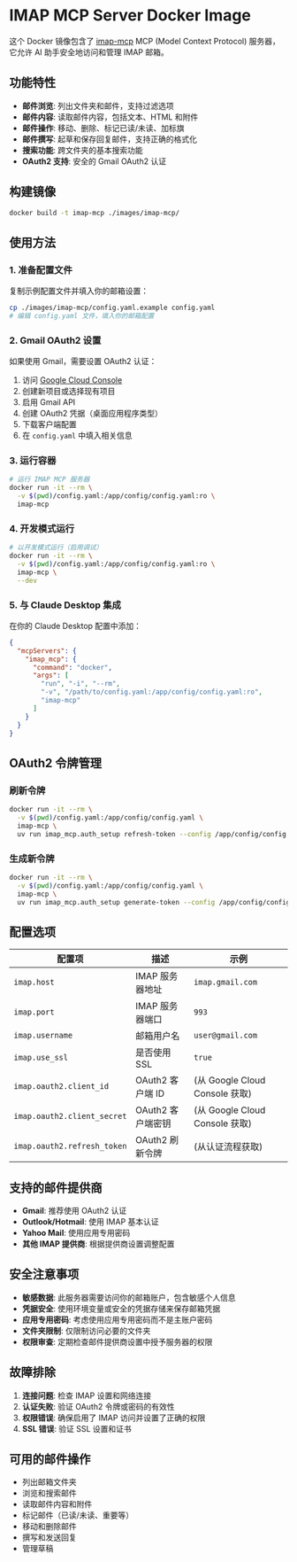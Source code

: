 # IMAP MCP Server Docker Image

这个 Docker 镜像包含了 [imap-mcp](https://github.com/non-dirty/imap-mcp) MCP (Model Context Protocol) 服务器，它允许 AI 助手安全地访问和管理 IMAP 邮箱。

## 功能特性

- **邮件浏览**: 列出文件夹和邮件，支持过滤选项
- **邮件内容**: 读取邮件内容，包括文本、HTML 和附件
- **邮件操作**: 移动、删除、标记已读/未读、加标旗
- **邮件撰写**: 起草和保存回复邮件，支持正确的格式化
- **搜索功能**: 跨文件夹的基本搜索功能
- **OAuth2 支持**: 安全的 Gmail OAuth2 认证

## 构建镜像

```bash
docker build -t imap-mcp ./images/imap-mcp/
```

## 使用方法

### 1. 准备配置文件

复制示例配置文件并填入你的邮箱设置：

```bash
cp ./images/imap-mcp/config.yaml.example config.yaml
# 编辑 config.yaml 文件，填入你的邮箱配置
```

### 2. Gmail OAuth2 设置

如果使用 Gmail，需要设置 OAuth2 认证：

1. 访问 [Google Cloud Console](https://console.cloud.google.com/)
2. 创建新项目或选择现有项目
3. 启用 Gmail API
4. 创建 OAuth2 凭据（桌面应用程序类型）
5. 下载客户端配置
6. 在 `config.yaml` 中填入相关信息

### 3. 运行容器

```bash
# 运行 IMAP MCP 服务器
docker run -it --rm \
  -v $(pwd)/config.yaml:/app/config/config.yaml:ro \
  imap-mcp
```

### 4. 开发模式运行

```bash
# 以开发模式运行（启用调试）
docker run -it --rm \
  -v $(pwd)/config.yaml:/app/config/config.yaml:ro \
  imap-mcp \
  --dev
```

### 5. 与 Claude Desktop 集成

在你的 Claude Desktop 配置中添加：

```json
{
  "mcpServers": {
    "imap_mcp": {
      "command": "docker",
      "args": [
        "run", "-i", "--rm",
        "-v", "/path/to/config.yaml:/app/config/config.yaml:ro",
        "imap-mcp"
      ]
    }
  }
}
```

## OAuth2 令牌管理

### 刷新令牌

```bash
docker run -it --rm \
  -v $(pwd)/config.yaml:/app/config/config.yaml \
  imap-mcp \
  uv run imap_mcp.auth_setup refresh-token --config /app/config/config.yaml
```

### 生成新令牌

```bash
docker run -it --rm \
  -v $(pwd)/config.yaml:/app/config/config.yaml \
  imap-mcp \
  uv run imap_mcp.auth_setup generate-token --config /app/config/config.yaml
```

## 配置选项

| 配置项 | 描述 | 示例 |
|--------|------|------|
| `imap.host` | IMAP 服务器地址 | `imap.gmail.com` |
| `imap.port` | IMAP 服务器端口 | `993` |
| `imap.username` | 邮箱用户名 | `user@gmail.com` |
| `imap.use_ssl` | 是否使用 SSL | `true` |
| `imap.oauth2.client_id` | OAuth2 客户端 ID | (从 Google Cloud Console 获取) |
| `imap.oauth2.client_secret` | OAuth2 客户端密钥 | (从 Google Cloud Console 获取) |
| `imap.oauth2.refresh_token` | OAuth2 刷新令牌 | (从认证流程获取) |

## 支持的邮件提供商

- **Gmail**: 推荐使用 OAuth2 认证
- **Outlook/Hotmail**: 使用 IMAP 基本认证
- **Yahoo Mail**: 使用应用专用密码
- **其他 IMAP 提供商**: 根据提供商设置调整配置

## 安全注意事项

- **敏感数据**: 此服务器需要访问你的邮箱账户，包含敏感个人信息
- **凭据安全**: 使用环境变量或安全的凭据存储来保存邮箱凭据
- **应用专用密码**: 考虑使用应用专用密码而不是主账户密码
- **文件夹限制**: 仅限制访问必要的文件夹
- **权限审查**: 定期检查邮件提供商设置中授予服务器的权限

## 故障排除

1. **连接问题**: 检查 IMAP 设置和网络连接
2. **认证失败**: 验证 OAuth2 令牌或密码的有效性
3. **权限错误**: 确保启用了 IMAP 访问并设置了正确的权限
4. **SSL 错误**: 验证 SSL 设置和证书

## 可用的邮件操作

- 列出邮箱文件夹
- 浏览和搜索邮件
- 读取邮件内容和附件
- 标记邮件（已读/未读、重要等）
- 移动和删除邮件
- 撰写和发送回复
- 管理草稿